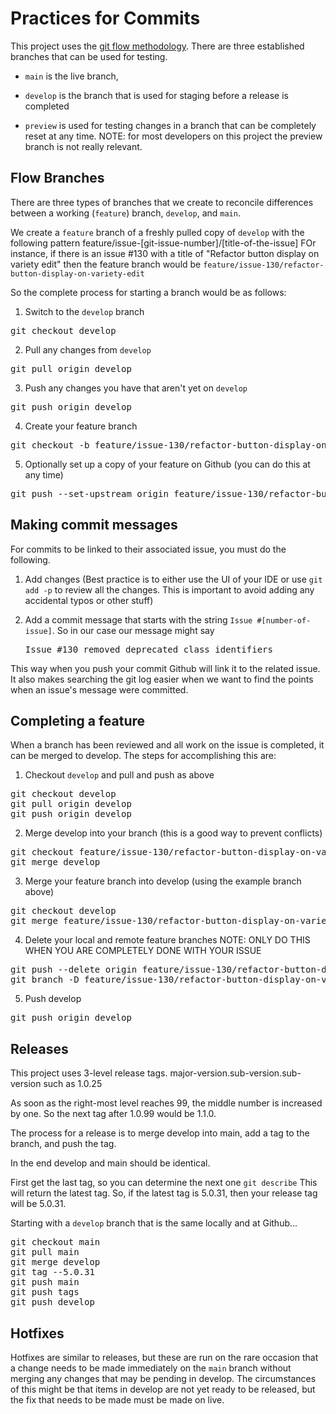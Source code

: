 # Practices for Commits

This project uses the [git flow methodology](https://nvie.com/posts/a-successful-git-branching-model/). There are three established branches that can be used for testing.
* `main` is the live branch, 
  
* `develop` is the branch that is used for staging before a release is completed

* `preview` is used for testing changes in a branch that can be completely reset at any time. NOTE: for most developers on this project the preview branch is not really relevant. 

## Flow Branches

There are three types of branches that we create to reconcile differences between a working (`feature`) branch, `develop`, and `main`. 

We create a `feature` branch of a freshly pulled copy of `develop` with the following pattern
feature/issue-[git-issue-number]/[title-of-the-issue]
FOr instance, if there is an issue #130 with a title of "Refactor button display on variety edit" then the feature branch would be  `feature/issue-130/refactor-button-display-on-variety-edit`

So the complete process for starting a branch would be as follows:

1. Switch to the `develop` branch
<pre>git checkout develop</pre>
   
2. Pull any changes from `develop`
<pre>git pull origin develop</pre>
   
3. Push any changes you have that aren't yet on `develop`
<pre>git push origin develop</pre>

4. Create your feature branch
<pre>git checkout -b feature/issue-130/refactor-button-display-on-variety-edit</pre>

5. Optionally set up a copy of your feature on Github (you can do this at any time)
<pre>git push --set-upstream origin feature/issue-130/refactor-button-display-on-variety-edit</pre>

## Making commit messages

For commits to be linked to their associated issue, you must do the following. 

1. Add changes (Best practice is to either use the UI of your IDE or use `git add -p` to review all the changes. This is important to avoid adding any accidental typos or other stuff)

2. Add a commit message that starts with the string `Issue #[number-of-issue]`. So in our case our message might say <pre>Issue #130 removed deprecated class identifiers</pre>

This way when you push your commit Github will link it to the related issue. It also makes searching the git log easier when we want to find the points when an issue's message were committed. 

## Completing a feature

When a branch has been reviewed and all work on the issue is completed, it can be merged to develop. The steps for accomplishing this are:

1. Checkout `develop` and pull and push as above
<pre>git checkout develop
git pull origin develop
git push origin develop</pre>

2. Merge develop into your branch (this is a good way to prevent conflicts)
<pre>git checkout feature/issue-130/refactor-button-display-on-variety-edit
git merge develop</pre>

3. Merge your feature branch into develop (using the example branch above)
<pre>git checkout develop
git merge feature/issue-130/refactor-button-display-on-variety-edit</pre>

4. Delete your local and remote feature branches NOTE: ONLY DO THIS WHEN YOU ARE COMPLETELY DONE WITH YOUR ISSUE
<pre>git push --delete origin feature/issue-130/refactor-button-display-on-variety-edit
git branch -D feature/issue-130/refactor-button-display-on-variety-edit
</pre>

5. Push develop
<pre>git push origin develop</pre>

## Releases

This project uses 3-level release tags. major-version.sub-version.sub-version such as 1.0.25

As soon as the right-most level reaches 99, the middle number is increased by one. So the next tag after 1.0.99 would be 1.1.0.

The process for a release is to merge develop into main, add a tag to the branch, and push the tag.

In the end develop and main should be identical. 

First get the last tag, so you can determine the next one `git describe`
This will return the latest tag. So, if the latest tag is 5.0.31, then your release tag will be 5.0.31.

Starting with a `develop` branch that is the same locally and at Github...
<pre>git checkout main
git pull main
git merge develop
git tag --5.0.31
git push main
git push tags
git push develop
</pre>

## Hotfixes

Hotfixes are similar to releases, but these are run on the rare occasion that a change needs to be made immediately on the `main` branch without merging any changes that may be pending in develop. The circumstances of this might be that items in develop are not yet ready to be released, but the fix that needs to be made must be made on live.

